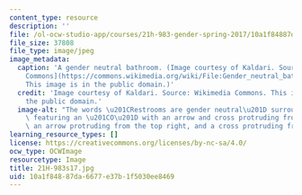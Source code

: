```yaml
---
content_type: resource
description: ''
file: /ol-ocw-studio-app/courses/21h-983-gender-spring-2017/10a1f84887da6677e37b1f5030ee8469_21H-983s17.jpg
file_size: 37808
file_type: image/jpeg
image_metadata:
  caption: 'A gender neutral bathroom. (Image courtesy of Kaldari. Source: [Wikimedia
    Commons](https://commons.wikimedia.org/wiki/File:Gender_neutral_bathroom_sign.jpg).
    This image is in the public domain.)'
  credit: 'Image courtesy of Kaldari. Source: Wikimedia Commons. This image is in
    the public domain.'
  image-alt: "The words \u201CRestrooms are gender neutral\u201D surround a symbol\
    \ featuring an \u201CO\u201D with an arrow and cross protruding from the top left,\
    \ an arrow protruding from the top right, and a cross protruding from the bottom. "
learning_resource_types: []
license: https://creativecommons.org/licenses/by-nc-sa/4.0/
ocw_type: OCWImage
resourcetype: Image
title: 21H-983s17.jpg
uid: 10a1f848-87da-6677-e37b-1f5030ee8469
---
```

